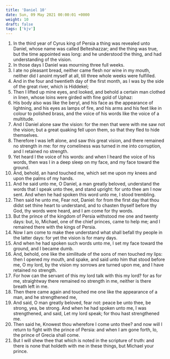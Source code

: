 ```yaml
---
title: 'Daniel 10'
date: Sun, 09 May 2021 00:00:01 +0000
weight: 10
draft: false
tags: ['kjv'] 
---
```


1. In the third year of Cyrus king of Persia a thing was revealed unto Daniel, whose name was called Belteshazzar; and the thing was true, but the time appointed was long: and he understood the thing, and had understanding of the vision.
2. In those days I Daniel was mourning three full weeks.
3. I ate no pleasant bread, neither came flesh nor wine in my mouth, neither did I anoint myself at all, till three whole weeks were fulfilled.
4. And in the four and twentieth day of the first month, as I was by the side of the great river, which is Hiddekel;
5. Then I lifted up mine eyes, and looked, and behold a certain man clothed in linen, whose loins were girded with fine gold of Uphaz:
6. His body also was like the beryl, and his face as the appearance of lightning, and his eyes as lamps of fire, and his arms and his feet like in colour to polished brass, and the voice of his words like the voice of a multitude.
7. And I Daniel alone saw the vision: for the men that were with me saw not the vision; but a great quaking fell upon them, so that they fled to hide themselves.
8. Therefore I was left alone, and saw this great vision, and there remained no strength in me: for my comeliness was turned in me into corruption, and I retained no strength.
9. Yet heard I the voice of his words: and when I heard the voice of his words, then was I in a deep sleep on my face, and my face toward the ground.
10. And, behold, an hand touched me, which set me upon my knees and upon the palms of my hands.
11. And he said unto me, O Daniel, a man greatly beloved, understand the words that I speak unto thee, and stand upright: for unto thee am I now sent. And when he had spoken this word unto me, I stood trembling.
12. Then said he unto me, Fear not, Daniel: for from the first day that thou didst set thine heart to understand, and to chasten thyself before thy God, thy words were heard, and I am come for thy words.
13. But the prince of the kingdom of Persia withstood me one and twenty days: but, lo, Michael, one of the chief princes, came to help me; and I remained there with the kings of Persia.
14. Now I am come to make thee understand what shall befall thy people in the latter days: for yet the vision is for many days.
15. And when he had spoken such words unto me, I set my face toward the ground, and I became dumb.
16. And, behold, one like the similitude of the sons of men touched my lips: then I opened my mouth, and spake, and said unto him that stood before me, O my lord, by the vision my sorrows are turned upon me, and I have retained no strength.
17. For how can the servant of this my lord talk with this my lord? for as for me, straightway there remained no strength in me, neither is there breath left in me.
18. Then there came again and touched me one like the appearance of a man, and he strengthened me,
19. And said, O man greatly beloved, fear not: peace be unto thee, be strong, yea, be strong. And when he had spoken unto me, I was strengthened, and said, Let my lord speak; for thou hast strengthened me.
20. Then said he, Knowest thou wherefore I come unto thee? and now will I return to fight with the prince of Persia: and when I am gone forth, lo, the prince of Grecia shall come.
21. But I will shew thee that which is noted in the scripture of truth: and there is none that holdeth with me in these things, but Michael your prince.
